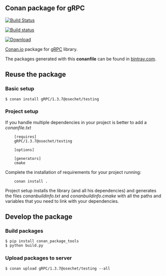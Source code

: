 Conan package for gRPC
--------------------------------------------

[![Build Status](https://travis-ci.org/osechet/conan-grpc.svg?branch=master)](https://travis-ci.org/osechet/conan-grpc)

[![Build status](https://ci.appveyor.com/api/projects/status/fugfyh9vcv6qu60j?svg=true)](https://ci.appveyor.com/project/osechet/conan-grpc)

[ ![Download](https://api.bintray.com/packages/osechet/Conan/gRPC%3Aosechet/images/download.svg?version=1.3.7%3Atesting) ](https://bintray.com/osechet/Conan/gRPC%3Aosechet/1.3.7%3Atesting/link)

[Conan.io](https://conan.io) package for [gRPC](http://www.grpc.io/) library.

The packages generated with this **conanfile** can be found in [bintray.com](https://bintray.com/osechet/Conan/gRPC%3Aosechet).

## Reuse the package

### Basic setup

```
$ conan install gRPC/1.3.7@osechet/testing
```

### Project setup

If you handle multiple dependencies in your project is better to add a *conanfile.txt*
```
    [requires]
    gRPC/1.3.7@osechet/testing

    [options]

    [generators]
    cmake
```
Complete the installation of requirements for your project running:
```
    conan install .
```
Project setup installs the library (and all his dependencies) and generates the files *conanbuildinfo.txt* and *conanbuildinfo.cmake* with all the paths and variables that you need to link with your dependencies.

## Develop the package

### Build packages

    $ pip install conan_package_tools
    $ python build.py

### Upload packages to server

    $ conan upload gRPC/1.3.7@osechet/testing --all
